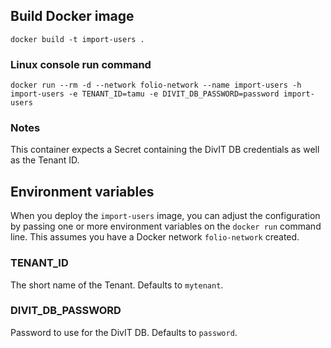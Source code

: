 ## Build Docker image

`docker build -t import-users .`

### Linux console run command

`docker run --rm -d --network folio-network --name import-users -h import-users -e TENANT_ID=tamu -e DIVIT_DB_PASSWORD=password import-users`

### Notes

This container expects a Secret containing the DivIT DB credentials as well as the Tenant ID.

## Environment variables

When you deploy the `import-users` image, you can adjust the configuration by passing one or more environment variables on the `docker run` command line. This assumes you have a Docker network `folio-network` created.

### TENANT_ID

The short name of the Tenant. Defaults to `mytenant`.

### DIVIT_DB_PASSWORD

Password to use for the DivIT DB. Defaults to `password`.